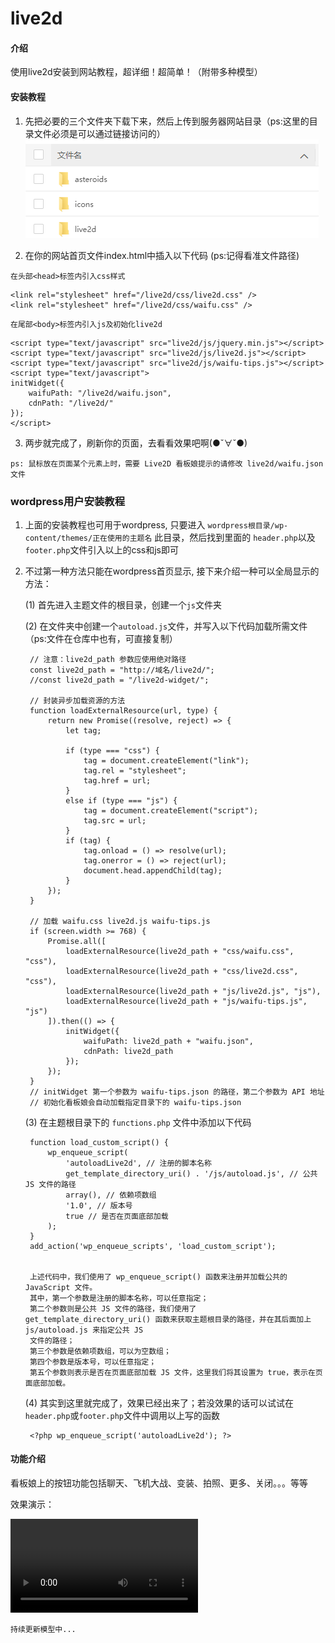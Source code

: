# live2d

#### 介绍
使用live2d安装到网站教程，超详细！超简单！（附带多种模型）


#### 安装教程

1.  先把必要的三个文件夹下载下来，然后上传到服务器网站目录（ps:这里的目录文件必须是可以通过链接访问的）
![输入图片说明](images/image.png)

2.  在你的网站首页文件index.html中插入以下代码 (ps:记得看准文件路径)

 `在头部<head>标签内引入css样式`

```
<link rel="stylesheet" href="/live2d/css/live2d.css" />
<link rel="stylesheet" href="/live2d/css/waifu.css" />
```

 `在尾部<body>标签内引入js及初始化live2d`
```
<script type="text/javascript" src="live2d/js/jquery.min.js"></script>
<script type="text/javascript" src="live2d/js/live2d.js"></script>
<script type="text/javascript" src="live2d/js/waifu-tips.js"></script>
<script type="text/javascript">
initWidget({
	waifuPath: "/live2d/waifu.json",
	cdnPath: "/live2d/"
});
</script>
```

3. 两步就完成了，刷新你的页面，去看看效果吧啊(●ˇ∀ˇ●)

`ps: 鼠标放在页面某个元素上时，需要 Live2D 看板娘提示的请修改 live2d/waifu.json 文件`


### wordpress用户安装教程

1. 上面的安装教程也可用于wordpress, 只要进入 `wordpress根目录/wp-content/themes/正在使用的主题名` 此目录，然后找到里面的 `header.php`以及`footer.php`文件引入以上的css和js即可

2. 不过第一种方法只能在wordpress首页显示, 接下来介绍一种可以全局显示的方法：

    (1) 首先进入主题文件的根目录，创建一个`js`文件夹

    (2) 在文件夹中创建一个`autoload.js`文件，并写入以下代码加载所需文件（ps:文件在仓库中也有，可直接复制）

        // 注意：live2d_path 参数应使用绝对路径
        const live2d_path = "http://域名/live2d/";
        //const live2d_path = "/live2d-widget/";
        
        // 封装异步加载资源的方法
        function loadExternalResource(url, type) {
            return new Promise((resolve, reject) => {
                let tag;
        
                if (type === "css") {
                    tag = document.createElement("link");
                    tag.rel = "stylesheet";
                    tag.href = url;
                }
                else if (type === "js") {
                    tag = document.createElement("script");
                    tag.src = url;
                }
                if (tag) {
                    tag.onload = () => resolve(url);
                    tag.onerror = () => reject(url);
                    document.head.appendChild(tag);
                }
            });
        }
        
        // 加载 waifu.css live2d.js waifu-tips.js
        if (screen.width >= 768) {
            Promise.all([
                loadExternalResource(live2d_path + "css/waifu.css", "css"),
                loadExternalResource(live2d_path + "css/live2d.css", "css"),
                loadExternalResource(live2d_path + "js/live2d.js", "js"),
                loadExternalResource(live2d_path + "js/waifu-tips.js", "js")
            ]).then(() => {
                initWidget({
                    waifuPath: live2d_path + "waifu.json",
                    cdnPath: live2d_path
                });
            });
        }
        // initWidget 第一个参数为 waifu-tips.json 的路径，第二个参数为 API 地址
        // 初始化看板娘会自动加载指定目录下的 waifu-tips.json


    (3) 在主题根目录下的 `functions.php` 文件中添加以下代码

        function load_custom_script() {
            wp_enqueue_script(
                'autoloadLive2d', // 注册的脚本名称
                get_template_directory_uri() . '/js/autoload.js', // 公共 JS 文件的路径
                array(), // 依赖项数组
                '1.0', // 版本号
                true // 是否在页面底部加载
            );
        }
        add_action('wp_enqueue_scripts', 'load_custom_script');


        上述代码中，我们使用了 wp_enqueue_script() 函数来注册并加载公共的 JavaScript 文件。
        其中，第一个参数是注册的脚本名称，可以任意指定；
        第二个参数则是公共 JS 文件的路径，我们使用了 get_template_directory_uri() 函数来获取主题根目录的路径，并在其后面加上 js/autoload.js 来指定公共 JS 
        文件的路径；
        第三个参数是依赖项数组，可以为空数组；
        第四个参数是版本号，可以任意指定；
        第五个参数则表示是否在页面底部加载 JS 文件，这里我们将其设置为 true，表示在页面底部加载。

    (4) 其实到这里就完成了，效果已经出来了；若没效果的话可以试试在`header.php`或`footer.php`文件中调用以上写的函数

        <?php wp_enqueue_script('autoloadLive2d'); ?>

#### 功能介绍

看板娘上的按钮功能包括聊天、飞机大战、变装、拍照、更多、关闭。。。等等

效果演示：

![效果演示](images/demonstrate.mp4)

`持续更新模型中...`
